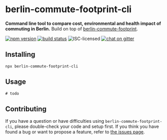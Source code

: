 # berlin-commute-footprint-cli

**Command line tool to compare cost, environmental and health impact of commuting in Berlin.** Build on top of [berlin-commute-footprint](https://github.com/derhuerst/berlin-commute-footprint).

[![npm version](https://img.shields.io/npm/v/berlin-commute-footprint-cli.svg)](https://www.npmjs.com/package/berlin-commute-footprint-cli)
[![build status](https://img.shields.io/travis/derhuerst/berlin-commute-footprint-cli.svg)](https://travis-ci.org/derhuerst/berlin-commute-footprint-cli)
![ISC-licensed](https://img.shields.io/github/license/derhuerst/berlin-commute-footprint-cli.svg)
[![chat on gitter](https://badges.gitter.im/derhuerst.svg)](https://gitter.im/derhuerst)


## Installing

```shell
npx berlin-commute-footprint-cli
```


## Usage

```shell
# todo
```


## Contributing

If you have a question or have difficulties using `berlin-commute-footprint-cli`, please double-check your code and setup first. If you think you have found a bug or want to propose a feature, refer to [the issues page](https://github.com/derhuerst/berlin-commute-footprint-cli/issues).
